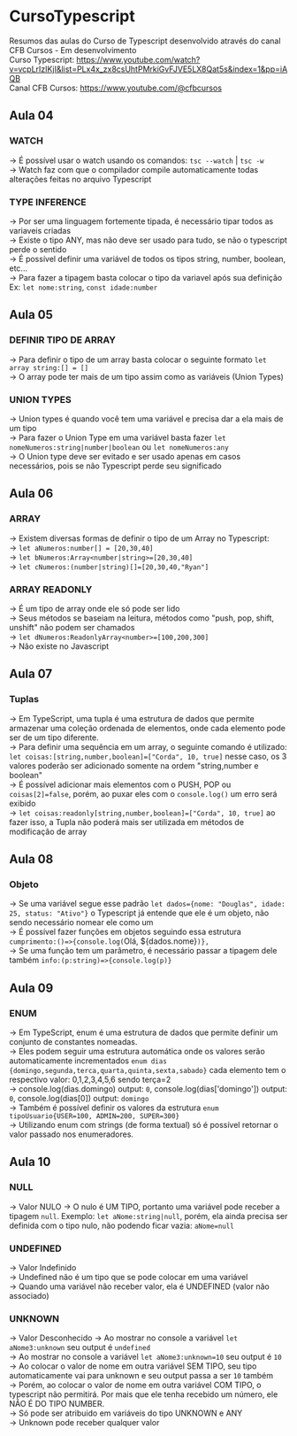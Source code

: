 # CursoTypescript
Resumos das aulas do Curso de Typescript desenvolvido através do canal CFB Cursos - Em desenvolvimento <br>
Curso Typescript: https://www.youtube.com/watch?v=vcpLrIzIKjI&list=PLx4x_zx8csUhtPMrkiGvFJVE5LX8Qat5s&index=1&pp=iAQB <br>
Canal CFB Cursos: https://www.youtube.com/@cfbcursos

## Aula 04

### WATCH 

-> É possível usar o watch usando os comandos: `tsc --watch` |  `tsc -w` <br>
-> Watch faz com que o compilador compile automaticamente todas alterações feitas no arquivo Typescript <br>

### TYPE INFERENCE

-> Por ser uma linguagem fortemente tipada, é necessário tipar todos as variaveis criadas <br>
-> Existe o tipo ANY, mas não deve ser usado para tudo, se não o typescript perde o sentido <br> 
-> É possível definir uma variável de todos os tipos string, number, boolean, etc... <br>
-> Para fazer a tipagem basta colocar o tipo da variavel após sua definição Ex: `let nome:string`, `const idade:number` <br>

## Aula 05

### DEFINIR TIPO DE ARRAY

-> Para definir o tipo de um array basta colocar o seguinte formato `let array string:[] = []` <br>
-> O array pode ter mais de um tipo assim como as variáveis (Union Types)

### UNION TYPES

-> Union types é quando você tem uma variável e precisa dar a ela mais de um tipo <br>
-> Para fazer o Union Type em uma variável basta fazer `let nomeNumeros:string|number|boolean` ou `let nomeNumeros:any` <br>
-> O Union type deve ser evitado e ser usado apenas em casos necessários, pois se não Typescript perde seu significado 

## Aula 06

### ARRAY

-> Existem diversas formas de definir o tipo de um Array no Typescript: <br>
-> `let aNumeros:number[] = [20,30,40]` <br> 
-> `let bNumeros:Array<number|string>=[20,30,40]` <br>
-> `let cNumeros:(number|string)[]=[20,30,40,"Ryan"]`

### ARRAY READONLY 

-> É um tipo de array onde ele só pode ser lido <br>
-> Seus métodos se baseiam na leitura, métodos como "push, pop, shift, unshift" não podem ser chamados <br>
-> `let dNumeros:ReadonlyArray<number>=[100,200,300]` <br>
-> Não existe no Javascript

## Aula 07

### Tuplas 

-> Em TypeScript, uma tupla é uma estrutura de dados que permite armazenar uma coleção ordenada de elementos, onde cada elemento pode ser de um tipo diferente. <br>
-> Para definir uma sequência em um array, o seguinte comando é utilizado: `let coisas:[string,number,boolean]=["Corda", 10, true]` nesse caso, os 3 valores poderão ser adicionado somente na ordem "string,number e boolean" <br>
-> É possível adicionar mais elementos com o PUSH, POP ou `coisas[2]=false`, porém, ao puxar eles com o `console.log()` um erro será exibido <br>
-> `let coisas:readonly[string,number,boolean]=["Corda", 10, true]` ao fazer isso, a Tupla não poderá mais ser utilizada em métodos de modificação de array

## Aula 08

### Objeto

-> Se uma variável segue esse padrão `let dados={nome: "Douglas", idade: 25, status: "Ativo"}` o Typescript já entende que ele é um objeto, não sendo necessário nomear ele como um <br>
-> É possível fazer funções em objetos seguindo essa estrutura `cumprimento:()=>{console.log(`Olá, ${dados.nome}`)},` <br>
-> Se uma função tem um parâmetro, é necessário passar a tipagem dele também `info:(p:string)=>{console.log(p)}`
    
## Aula 09

### ENUM

-> Em TypeScript, enum é uma estrutura de dados que permite definir um conjunto de constantes nomeadas. <br>
-> Eles podem seguir uma estrutura automática onde os valores serão automaticamente incrementados `enum dias {domingo,segunda,terca,quarta,quinta,sexta,sabado}` cada elemento tem o respectivo valor: 0,1,2,3,4,5,6 sendo terça=2 <br>
-> console.log(dias.domingo) output: `0`, console.log(dias['domingo']) output: `0`, console.log(dias[0]) output: `domingo` <br>
-> Também é possível definir os valores da estrutura `enum tipoUsuario{USER=100, ADMIN=200, SUPER=300}` <br>
-> Utilizando enum com strings (de forma textual) só é possível retornar o valor passado nos enumeradores.

## Aula 10

### NULL

-> Valor NULO
-> O nulo é UM TIPO, portanto uma variável pode receber a tipagem `null`. Exemplo: `let aNome:string|null`, porém, ela ainda precisa ser definida com o tipo nulo, não podendo ficar vazia: `aNome=null` <br>

### UNDEFINED

-> Valor Indefinido <br> 
-> Undefined não é um tipo que se pode colocar em uma variável <br>
-> Quando uma variável não receber valor, ela é UNDEFINED (valor não associado)

### UNKNOWN

-> Valor Desconhecido
-> Ao mostrar no console a variável `let aNome3:unknown` seu output é `undefined` <br>
-> Ao mostrar no console a variável `let aNome3:unknown=10` seu output é `10` <br>
-> Ao colocar o valor de nome em outra variável SEM TIPO, seu tipo automaticamente vai para unknown e seu output passa a ser `10` também <br>
-> Porém, ao colocar o valor de nome em outra variável COM TIPO, o typescript não permitirá. Por mais que ele tenha recebido um número, ele NÃO É DO TIPO NUMBER. <br>
-> Só pode ser atribuido em variáveis do tipo UNKNOWN e ANY <br>
-> Unknown pode receber qualquer valor
